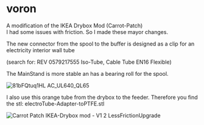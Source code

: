 # voron

A modification of the IKEA Drybox Mod (Carrot-Patch) <br>
I had some issues with friction. So I made these mayor changes.<br>

The new connector from the spool to the buffer is designed as a clip for an electricity interior wall tube </p>(search for: REV 0579217555 Iso-Tube, Cable Tube EN16 Flexible)<br>

The MainStand is more stable an has a bearing roll for the spool.

![81bFQtuq1HL _AC_UL640_QL65_](https://user-images.githubusercontent.com/113828518/208553323-fff763d0-1bb4-49b8-9369-66e029e380ab.jpg)

I also use this orange tube from the drybox to the feeder. Therefore you find the stl: electroTube-Adapter-toPTFE.stl

![Carrot Patch IKEA-Drybox mod - V1 2 LessFrictionUpgrade](https://user-images.githubusercontent.com/113828518/208548152-d0b49000-b78b-4efe-889b-2b3845f8ecb9.png)

